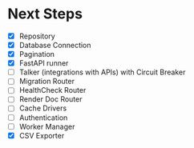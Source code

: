 # Next Steps

- [x] Repository
- [x] Database Connection
- [x] Pagination
- [x] FastAPI runner
- [ ] Talker (integrations with APIs) with Circuit Breaker
- [ ] Migration Router
- [ ] HealthCheck Router
- [ ] Render Doc Router
- [ ] Cache Drivers
- [ ] Authentication
- [ ] Worker Manager
- [x] CSV Exporter